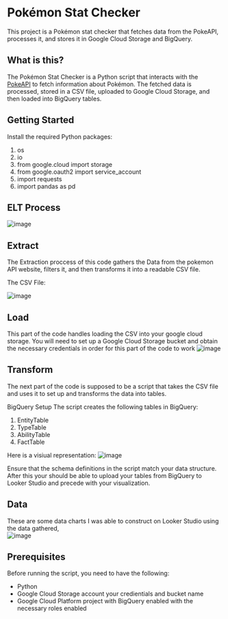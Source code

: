 # Pokémon Stat Checker

This project is a Pokémon stat checker that fetches data from the PokeAPI, processes it, and stores it in Google Cloud Storage and BigQuery.

## What is this?

The Pokémon Stat Checker is a Python script that interacts with the [PokeAPI](https://pokeapi.co/) to fetch information about Pokémon. The fetched data is processed, stored in a CSV file, uploaded to Google Cloud Storage, and then loaded into BigQuery tables.

## Getting Started
Install the required Python packages:

1. os
2. io
3. from google.cloud import storage
4. from google.oauth2 import service_account
5. import requests
6. import pandas as pd

## ELT Process
![image](https://github.com/JustinDavid2g/Pok-mon-stat-checker-/assets/121201630/9ae6628f-8d5c-45f7-974f-63cddb746a4d)


   ## Extract
   The Extraction proccess of this code gathers the Data from the pokemon API website, filters it, and then 
   transforms it into a readable CSV file.

   The CSV File:
   
   ![image](https://github.com/JustinDavid2g/Pok-mon-stat-checker-/assets/121201630/7035337e-a95a-4355-a68e-c14c98cbb1f3)



   ## Load 
   This part of the code handles loading the CSV into your google cloud storage.
   You will need to set up a Google Cloud Storage bucket and obtain the necessary credentials in order for this part of 
   the code to work
   ![image](https://github.com/JustinDavid2g/Pok-mon-stat-checker-/assets/121201630/ccd1fc6d-6e7a-49b5-be87-521eb4b7ce2a)


   ## Transform
   The next part of the code is supposed to be a script that takes the CSV file and uses it to set up and transforms the data into tables.

BigQuery Setup
The script creates the following tables in BigQuery:

1. EntityTable
2. TypeTable
3. AbilityTable
4. FactTable

Here is a visiual representation: 
![image](https://github.com/JustinDavid2g/Pok-mon-stat-checker-/assets/121201630/8f36c506-963e-4885-becf-b4e0a9f21fc5)

Ensure that the schema definitions in the script match your data structure.
After this your should be able to upload your tables from BigQuery to Looker Studio and precede 
with your visualization.

## Data
   These are some data charts I was able to construct on Looker Studio using the data gathered,   
   ![image](https://github.com/JustinDavid2g/Pok-mon-stat-checker-/assets/121201630/cfe83eac-ce7d-4db3-90a6-adf2607d41fe)



## Prerequisites

Before running the script, you need to have the following:

- Python 
- Google Cloud Storage account
  your credientials and bucket name
- Google Cloud Platform project with BigQuery enabled
  with the necessary roles enabled 


   
